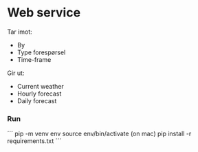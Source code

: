 # Web service

Tar imot:

-   By
-   Type forespørsel
-   Time-frame

Gir ut:

-   Current weather
-   Hourly forecast
-   Daily forecast

### Run

´´´
pip -m venv env
source env/bin/activate (on mac)
pip install -r requirements.txt
´´´
